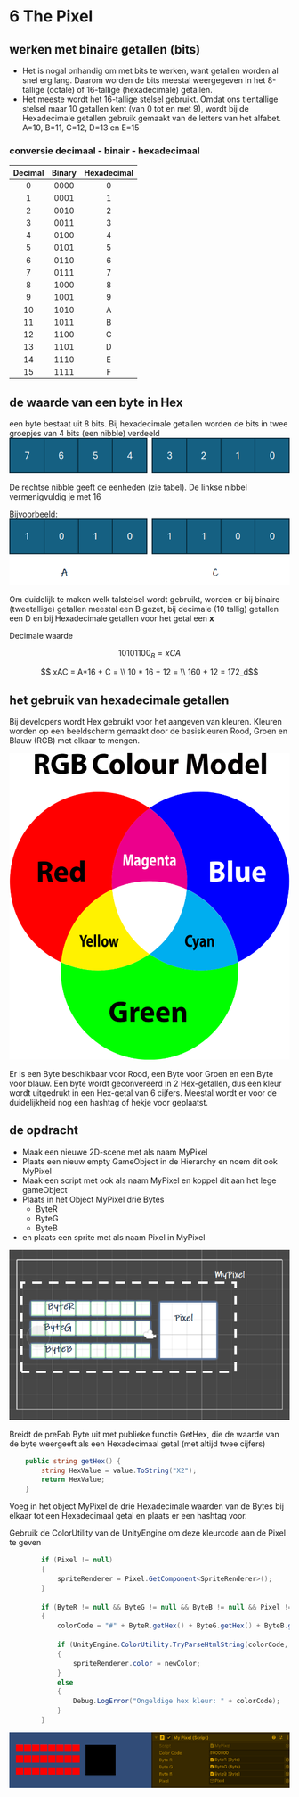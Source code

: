 # 6 The Pixel

## werken met binaire getallen (bits)
- Het is nogal onhandig om met bits te werken, want getallen worden al snel erg lang. Daarom worden de bits meestal weergegeven in het 8-tallige (octale) of 16-tallige (hexadecimale) getallen.
- Het meeste wordt het 16-tallige stelsel gebruikt. Omdat ons tientallige stelsel maar 10 getallen kent (van 0 tot en met 9), wordt bij  de Hexadecimale getallen gebruik gemaakt van de letters van het alfabet. A=10, B=11, C=12, D=13 en E=15




### conversie decimaal - binair - hexadecimaal

| Decimal | Binary  | Hexadecimal |
|:--------:|:--------:|:------------:|
| 0         | 0000     | 0            |
| 1         | 0001     | 1            |
| 2         | 0010     | 2            |
| 3         | 0011     | 3            |
| 4         | 0100     | 4            |
| 5         | 0101     | 5            |
| 6         | 0110     | 6            |
| 7         | 0111     | 7            |
| 8         | 1000     | 8            |
| 9         | 1001     | 9            |
| 10        | 1010     | A            |
| 11        | 1011     | B            |
| 12        | 1100     | C            |
| 13        | 1101     | D            |
| 14        | 1110     | E            |
| 15        | 1111     | F            |

## de waarde van een byte in Hex 
een byte bestaat uit 8 bits. Bij hexadecimale getallen worden de bits in twee groepjes van 4 bits (een nibble) verdeeld
![HexByte](images/HexByte.png)

De rechtse nibble geeft de eenheden (zie tabel). De linkse nibbel vermenigvuldig je met 16

Bijvoorbeeld:
![voorbeeld xCA](images/hexAC.png)

Om duidelijk te maken welk talstelsel wordt gebruikt, worden er bij binaire (tweetallige) getallen meestal een B gezet, bij decimale (10 tallig) getallen een D en bij Hexadecimale getallen voor het getal een **x**

Decimale waarde 

$$ 10101100_B = xCA $$

$$ xAC = A*16 + C = \\ 10 * 16 + 12 = \\ 160 + 12 = 172_d$$

## het gebruik van hexadecimale getallen
Bij developers wordt Hex gebruikt voor het aangeven van kleuren. Kleuren worden op een beeldscherm gemaakt door de basiskleuren Rood, Groen en Blauw (RGB) met elkaar te mengen. 

![rgb-model](images/rgb.png)

Er is een Byte beschikbaar voor Rood, een Byte voor Groen en een Byte voor blauw. Een byte wordt geconvereerd in 2 Hex-getallen, dus een kleur wordt uitgedrukt in een Hex-getal van 6 cijfers. Meestal wordt er voor de duidelijkheid nog een hashtag of hekje voor geplaatst. 

## de opdracht

- Maak een nieuwe 2D-scene met als naam MyPixel
- Plaats een nieuw empty GameObject in de Hierarchy en noem dit ook MyPixel
- Maak een script met ook als naam MyPixel en koppel dit aan het lege gameObject
- Plaats in het Object MyPixel drie Bytes
  - ByteR
  - ByteG
  - ByteB
- en plaats een sprite met als naam Pixel in MyPixel

![myPixel](images/myPixel.png)

Breidt de preFab Byte uit met publieke functie GetHex, die de waarde van de byte weergeeft als een Hexadecimaal getal (met altijd twee cijfers)

``` cs
    public string getHex() {
        string HexValue = value.ToString("X2");
        return HexValue;
    }
```

Voeg in het object MyPixel de drie Hexadecimale waarden van de Bytes bij elkaar tot een Hexadecimaal getal en plaats er een hashtag voor. 

Gebruik de ColorUtility van de UnityEngine om deze kleurcode aan de Pixel te geven

``` cs
        if (Pixel != null)
        {
            spriteRenderer = Pixel.GetComponent<SpriteRenderer>();
        }

        if (ByteR != null && ByteG != null && ByteB != null && Pixel != null)
        {
            colorCode = "#" + ByteR.getHex() + ByteG.getHex() + ByteB.getHex();
            
            if (UnityEngine.ColorUtility.TryParseHtmlString(colorCode, out Color newColor))
            {
                spriteRenderer.color = newColor; 
            }
            else
            {
                Debug.LogError("Ongeldige hex kleur: " + colorCode);
            }
        }
```

![Voorbeeld opdracht MyPixel](images/MyPixel.gif)